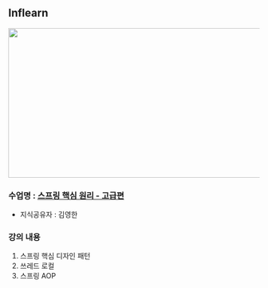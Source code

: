 ## Inflearn

<img src="https://github.com/JHyun0302/server/assets/60764632/bf024ec7-4cc1-47da-aadc-50a9fa934d0f"  width="600" height="300"/>

### 수업명 : [스프링 핵심 원리 - 고급편](https://www.inflearn.com/course/%EC%8A%A4%ED%94%84%EB%A7%81-%ED%95%B5%EC%8B%AC-%EC%9B%90%EB%A6%AC-%EA%B3%A0%EA%B8%89%ED%8E%B8)

- 지식공유자 : 김영한

### 강의 내용

1. 스프링 핵심 디자인 패턴
2. 쓰레드 로컬
3. 스프링 AOP

